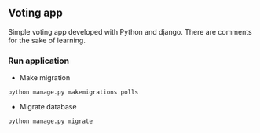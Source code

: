 ## Voting app

Simple voting app developed with Python and django. There are comments for the sake of learning.

### Run application

- Make migration

```
python manage.py makemigrations polls
```

- Migrate database

```
python manage.py migrate
```
